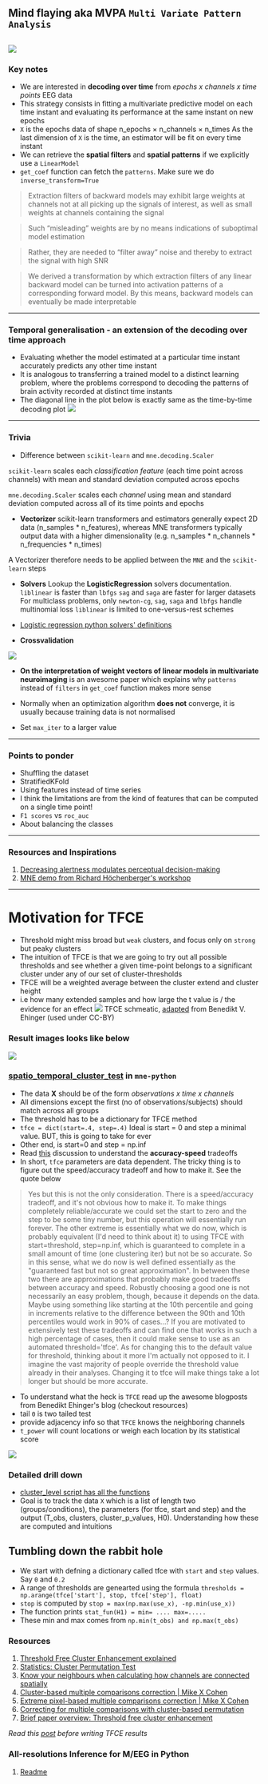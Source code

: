 ## Mind flaying aka MVPA `Multi Variate Pattern Analysis`
![](https://github.com/rahulvenugopal/Learn_NeuralDecoding_for_EEG/blob/main/images/Prof-xavier.jpg)
---

### Key notes
- We are interested in **decoding over time** from *epochs x channels x time points* EEG data
- This strategy consists in fitting a multivariate predictive model on each time instant and evaluating its performance at the same instant on new epochs
- `X` is the epochs data of shape n_epochs × n_channels × n_times
As the last dimension of `X` is the time, an estimator will be fit on every time instant
- We can retrieve the **spatial filters** and **spatial patterns** if we explicitly use a `LinearModel`
- `get_coef` function can fetch the `patterns`. Make sure we do `inverse_transform=True`

> Extraction filters of backward models may exhibit large weights at channels not at all picking up the signals of interest, as well as small weights at channels containing the signal

> Such “misleading” weights are by no means indications of suboptimal model estimation

> Rather, they are needed to “filter away” noise and thereby to extract the signal with high SNR

> We derived a transformation by which extraction filters of any linear backward model can be turned into activation patterns of a corresponding forward model. By this means, backward models can eventually be made interpretable

---

### Temporal generalisation - an extension of the decoding over time approach
- Evaluating whether the model estimated at a particular time instant accurately predicts any other time instant
- It is analogous to transferring a trained model to a distinct learning problem, where the problems correspond to decoding the patterns of brain activity recorded at distinct time instants
- The diagonal line in the plot below is exactly same as the time-by-time decoding plot
![](https://github.com/rahulvenugopal/Learn_NeuralDecoding_for_EEG/blob/main/images/TemoralGeneralisation.png)

---

### Trivia
- Difference between `scikit-learn` and `mne.decoding.Scaler`

`scikit-learn` scales each *classification feature* (each time point across channels) with mean and standard deviation computed across epochs

`mne.decoding.Scaler` scales each *channel* using mean and standard deviation computed across all of its time points and epochs
- **Vectorizer**
scikit-learn transformers and estimators generally expect 2D data (n_samples * n_features), whereas MNE transformers typically output data
with a higher dimensionality (e.g. n_samples * n_channels * n_frequencies * n_times)

A Vectorizer therefore needs to be applied between the `MNE` and the `scikit-learn` steps

- **Solvers**
Lookup the **LogisticRegression** solvers documentation. `liblinear` is faster than `lbfgs`
`sag` and `saga` are faster for larger datasets
For multiclass problems, only `newton-cg`, `sag`, `saga` and `lbfgs` handle multinomial loss
`liblinear` is limited to one-versus-rest schemes
- [Logistic regression python solvers' definitions](https://stackoverflow.com/questions/38640109/logistic-regression-python-solvers-definitions)

- **Crossvalidation**

![](https://github.com/rahulvenugopal/Learn_NeuralDecoding_for_EEG/blob/main/images/CrossValidation.png)

- **On the interpretation of weight vectors of linear models in multivariate neuroimaging** is an awesome paper which explains why `patterns` instead of `filters` in `get_coef` function makes more sense

- Normally when an optimization algorithm **does not** converge, it is usually because training data is not normalised
- Set `max_iter` to a larger value
---

### Points to ponder
- Shuffling the dataset
- StratifiedKFold
- Using features instead of time series
- I think the limitations are from the kind of features that can be computed on a single time point!
- `F1 scores` vs `roc_auc`
- About balancing the classes

---
### Resources and Inspirations
1. [Decreasing alertness modulates perceptual decision-making](https://github.com/SridharJagannathan/decAlertnessDecisionmaking_JNeuroscience2021)
2. [MNE demo from Richard Höchenberger's workshop](https://www.youtube.com/watch?v=t-twhNqgfSY)

---
# Motivation for TFCE
- Threshold might miss broad but `weak` clusters, and focus only on `strong` but peaky clusters
- The intuition of TFCE is that we are going to try out all possible thresholds and see whether a given time-point belongs to a significant cluster under any of our set of cluster-thresholds
- TFCE will be a weighted average between the cluster extend and cluster height
- i.e how many extended samples and how large the t value is / the evidence for an effect
![](https://github.com/rahulvenugopal/Learn_NeuralDecoding_for_EEG/blob/main/images/TFCE_intuition.png)
TFCE schmeatic, [adapted](https://benediktehinger.de/blog/science/threshold-free-cluster-enhancement-explained/) from Benedikt V. Ehinger (used under CC-BY)
### Result images looks like below
![](https://github.com/rahulvenugopal/Learn_NeuralDecoding_for_EEG/blob/main/images/TFCE_output.png)

### [spatio_temporal_cluster_test](https://mne.tools/stable/generated/mne.stats.spatio_temporal_cluster_test.html#mne.stats.spatio_temporal_cluster_test) in `mne-python`
- The data **X** should be of the form *observations x time x channels*
- All dimensions except the first (no of observations/subjects) should match across all groups
- The threshold has to be a dictionary for TFCE method
- `tfce = dict(start=.4, step=.4)` Ideal is start = 0 and step a minimal value. BUT, this is going to take for ever
- Other end, is start=0 and step = np.inf
- Read [this](https://github.com/mne-tools/mne-python/issues/5534) discussion to understand the **accuracy-speed** tradeoffs
- In short, `tfce` parameters are data dependent. The tricky thing is to figure out the speed/accuracy tradeoff and how to make it. See the quote below

> Yes but this is not the only consideration. There is a speed/accuracy tradeoff, and it's not obvious how to make it.
To make things completely reliable/accurate we could set the start to zero and the step to be some tiny number, but this operation will essentially run forever.
The other extreme is essentially what we do now, which is probably equivalent (I'd need to think about it) to using TFCE with start=threshold, step=np.inf, which is guaranteed to complete in a small amount of time (one clustering iter) but not be so accurate.
So in this sense, what we do now is well defined essentially as the "guaranteed fast but not so great approximation".
In between these two there are approximations that probably make good tradeoffs between accuracy and speed.
Robustly choosing a good one is not necessarily an easy problem, though, because it depends on the data.
Maybe using something like starting at the 10th percentile and going in increments relative to the difference between the 90th and 10th percentiles would work in 90% of cases...?
If you are motivated to extensively test these tradeoffs and can find one that works in such a high percentage of cases, then it could make sense to use as an automated threshold='tfce'.
As for changing this to the default value for threshold, thinking about it more I'm actually not opposed to it.
I imagine the vast majority of people override the threshold value already in their analyses.
Changing it to tfce will make things take a lot longer but should be more accurate.

- To understand what the heck is `TFCE` read up the awesome blogposts from Benedikt Ehinger's blog (checkout resources)
- tail `0` is two tailed test
- provide adjacency info so that `TFCE` knows the neighboring channels
- `t_power` will count locations or weigh each location by its statistical score

![](https://github.com/rahulvenugopal/Learn_NeuralDecoding_for_EEG/blob/main/images/Cluster%20statistics%20_220726_092943_1.jpg)

### Detailed drill down
- [cluster_level script has all the functions](https://github.com/mne-tools/mne-python/blob/bf2502166eb15626c1205accc2d2d467535b8d93/mne/stats/cluster_level.py#L832)
- Goal is to track the data `X` which is a list of length two (groups/conditions), the parameters (for tfce, start and step) and the output (T_obs, clusters, cluster_p_values, H0). Understanding how these are computed and intuitions

## Tumbling down the rabbit hole
- We start with defning a dictionary called tfce with `start` and `step` values. Say `0` and `0.2`
- A range of thresholds are genearted using the formula `thresholds = np.arange(tfce['start'], stop, tfce['step'], float)`
- `stop` is computed by `stop = max(np.max(use_x), -np.min(use_x))`
- The function prints `stat_fun(H1) = min= .... max=.....`
- These min and max comes from `np.min(t_obs) and np.max(t_obs)`

### Resources
1. [Threshold Free Cluster Enhancement explained](https://benediktehinger.de/blog/science/threshold-free-cluster-enhancement-explained/)
2. [Statistics: Cluster Permutation Test](https://benediktehinger.de/blog/science/statistics-cluster-permutation-test/)
3. [Know your neighbours when calculating how channels are connected spatially](https://www.fieldtriptoolbox.org/faq/how_does_ft_prepare_neighbours_work/)
4. [Cluster-based multiple comparisons correction | Mike X Cohen](https://www.youtube.com/watch?v=51y6OAGeS2Q)
5. [Extreme pixel-based multiple comparisons correction | Mike X Cohen](https://www.youtube.com/watch?v=fAYFtpKwJRQ&list=PLn0OLiymPak1Ch2ce47MqwpIw0x3m6iZ7&index=6)
6. [Correcting for multiple comparisons with cluster-based permutation](https://www.youtube.com/watch?v=Dx143jsZDIs&list=PLiIiytU7ZWCak7VmAQefTK0luhNCIOSaz&index=14)
7. [Brief paper overview: Threshold free cluster enhancement](https://www.youtube.com/watch?v=q7cWw8WC0Ws)

*Read this [post](https://www.fieldtriptoolbox.org/faq/how_not_to_interpret_results_from_a_cluster-based_permutation_test/) before writing TFCE results*

### All-resolutions Inference for M/EEG in Python
1. [Readme](https://github.com/john-veillette/mne-ari)
